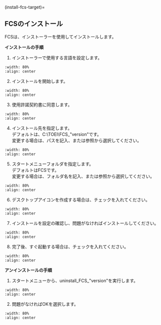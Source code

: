 (install-fcs-target)=
## FCSのインストール

FCSは、インストーラーを使用してインストールします。

**インストールの手順**   
1. インストーラーで使用する言語を設定します。  
```{figure} images/install_01.png
:width: 80%
:align: center
```

2. インストールを開始します。  
```{figure} images/install_02.png
:width: 80%
:align: center
```
  
3. 使用許諾契約書に同意します。   
```{figure} images/install_03.png
:width: 80%
:align: center
```
  
4. インストール先を指定します。   
デフォルトは、C:\TOEI\FCS_"version"です。  
変更する場合は、パスを記入、または参照から選択してください。  
```{figure} images/install_04.png
:width: 80%
:align: center
```
  
5. スタートメニューフォルダを指定します。  
デフォルトはFCSです。  
変更する場合は、フォルダ名を記入、または参照から選択してください。  
```{figure} images/install_05.png
:width: 80%
:align: center
```
  
6. デスクトップアイコンを作成する場合は、チェックを入れてください。  
```{figure} images/install_06.png
:width: 80%
:align: center
```
  
7. インストールを設定の確認し、問題がなければインストールしてください。  
```{figure} images/install_07.png
:width: 80%
:align: center
```
   
8. 完了後、すぐ起動する場合は、チェックを入れてください。  
```{figure} images/install_08.png
:width: 80%
:align: center
```
   

**アンインストールの手順**   
1. スタートメニューから、uninstall_FCS_"version"を実行します。  
```{figure} images/uninstall_01.png
:width: 80%
:align: center
```

2. 問題がなければOKを選択します。  
```{figure} images/uninstall_02.png
:width: 80%
:align: center
```